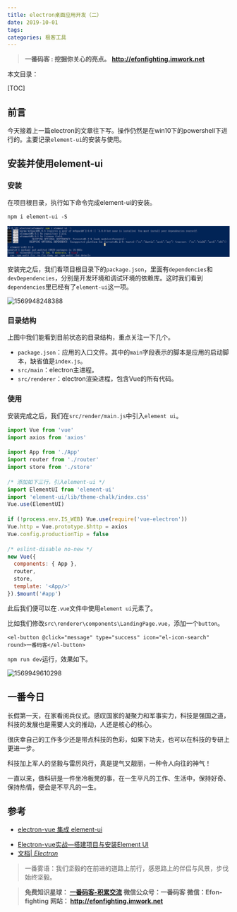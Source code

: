 ```yaml
---
title: electron桌面应用开发（二）
date: 2019-10-01
tags: 
categories: 极客工具
---
```


> **一番码客 : 挖掘你关心的亮点。**
> **http://efonfighting.imwork.net**

本文目录：

[TOC]

## 前言

今天接着上一篇electron的文章往下写。操作仍然是在win10下的powershell下进行的。主要记录`element-ui`的安装与使用。

<!-- more -->

## 安装并使用element-ui

### 安装

在项目根目录，执行如下命令完成element-ui的安装。

```shell
npm i element-ui -S
```

![1569924222562](2019-10-01-electron桌面应用开发（二）\electron01.png)

安装完之后，我们看项目根目录下的`package.json`，里面有`dependencies`和`  devDependencies`，分别是开发环境和调试环境的依赖库。这时我们看到`dependencies`里已经有了`element-ui`这一项。

![1569948248388](E:\01_blog\efonmark-blog\05-一番码客-极客工具\2019-10-01-electron桌面应用开发（二）\electron02.png)

### 目录结构

上图中我们能看到目前状态的目录结构，重点关注一下几个。

* `package.json`：应用的入口文件。其中的`main`字段表示的脚本是应用的启动脚本，缺省值是`index.js`。
* `src/main`：electron主进程。
* `src/renderer`：electron渲染进程，包含Vue的所有代码。

### 使用

安装完成之后，我们在`src/render/main.js`中引入`element ui`。

```js
import Vue from 'vue'
import axios from 'axios'

import App from './App'
import router from './router'
import store from './store'

/* 添加如下三行，引入element-ui */
import ElementUI from 'element-ui'
import 'element-ui/lib/theme-chalk/index.css'
Vue.use(ElementUI)

if (!process.env.IS_WEB) Vue.use(require('vue-electron'))
Vue.http = Vue.prototype.$http = axios
Vue.config.productionTip = false

/* eslint-disable no-new */
new Vue({
  components: { App },
  router,
  store,
  template: '<App/>'
}).$mount('#app')
```

此后我们便可以在`.vue`文件中使用`element ui`元素了。

比如我们修改`src\renderer\components\LandingPage.vue`，添加一个`button`。

```vue
<el-button @click="message" type="success" icon="el-icon-search" round>一番码客</el-button>
```

`npm run dev`运行，效果如下。

![1569949610298](E:\01_blog\efonmark-blog\05-一番码客-极客工具\2019-10-01-electron桌面应用开发（二）\electron03.png)

## 一番今日

长假第一天，在家看阅兵仪式。感叹国家的凝聚力和军事实力，科技是强国之道，科技的发展也是需要人文的推动，人还是核心的核心。

很庆幸自己的工作多少还是带点科技的色彩，如果下功夫，也可以在科技的专研上更进一步。

科技加上军人的坚毅与雷厉风行，真是提气又靓丽，一种令人向往的神气！

一直以来，做科研是一件坐冷板凳的事，在一生平凡的工作、生活中，保持好奇、保持热情，便会是不平凡的一生。

## 参考

- [electron-vue 集成 element-ui](https://blog.csdn.net/ucmir183/article/details/89277492)

* [Electron-vue实战—搭建项目与安装Element UI](https://www.cnblogs.com/suRimn/p/11101671.html)
* [文档| *Electron*](https://electronjs.org/docs)

> 一番雾语：我们坚毅的在前进的道路上前行，感恩路上的伴侣与风景，步伐始终坚毅。



> **免费知识星球： [一番码客-积累交流]([wwww](https://t.zsxq.com/NRVBURr))**
> **微信公众号：一番码客**
> **微信：Efon-fighting**
> **网站： http://efonfighting.imwork.net**